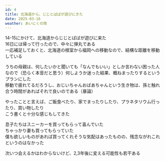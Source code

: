 ```yaml
---
id: 4
title: 北海道から、じじとばばが遊びにきた
date: 2025-03-16
weather: あいにくの雨
---
```


14-15にかけて、北海道からじじとばばが遊びに来た  
16日には帰って行ったので、中々に弾丸である  
一応補足しておくと、北海道の根室から福岡への移動なので、結構な距離を移動している  
  
うちの母親は、何したいかと聞いても「なんでもいい」としか言わない困った人なので（恐らく本音だと思う）何しようか迷った結果、概ねまったりするというプランにした  
移動で疲れてるだろうし、おじいちゃんおばあちゃんという生き物は、孫と触れ合う時間があればそれで良いのである（暴論）  
  
やったことと言えば、ご飯食べたり、家でまったりしたり、プラネタリウム行ったり、買い物したり  
こう書くと十分な感じもしてきた  
  
息子たちはスニーカーを買ってもらって喜んでいた  
ちゃっかり妻も買ってもらっていた  
僕も欲しいものがあれば買ってくれそうな気配はあったものの、残念ながれこれというのはなかった  
  
次いつ会えるかはわからないけど、2,3年後に変える可能性も若干ある  
